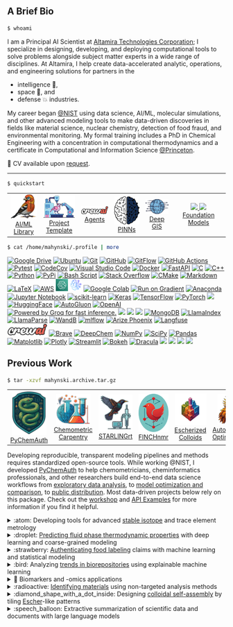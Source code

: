 <!--
![image](https://github.com/mahynski/mahynski/assets/23516749/6db3de5e-8956-478a-8f80-9a7c8e93bc17)
-->

## A Brief Bio

~~~bash
$ whoami
~~~

I am a Principal AI Scientist at [Altamira Technologies Corporation](https://www.altamiracorp.com/); I specialize in designing, developing, and deploying computational tools to solve problems alongside subject matter experts in a wide range of disciplines. At Altamira, I help create data-accelerated analytic, operations, and engineering solutions for partners in the 
* intelligence :satellite:,
* space :rocket:, and
* defense :boom: industries.

My career began [@NIST](https://www.nist.gov/) using data science, AI/ML, molecular simulations, and other advanced modeling tools to make data-driven discoveries in fields like material science, nuclear chemistry, detection of food fraud, and environmental monitoring. My formal training includes a PhD in Chemical Engineering with a concentration in computational thermodynamics and a certificate in Computational and Information Science [@Princeton](https://www.princeton.edu/).  

📃 CV available upon <a href="mailto:nathan.mahynski@gmail.com">request</a>.

<!-- You can read more about my public research projects on [ResearchGate](https://www.researchgate.net/profile/Nathan-Mahynski).

Broad research areas included: 
🔥 [Thermodynamics](https://gist.github.com/mahynski/2533b0d5f39348e73d09b0a2bcfa33e8), :diamond_shape_with_a_dot_inside: [Material science](https://gist.github.com/mahynski/55116f939ae1b570b3a35abe37749c94), :sushi: [Food authenticity](https://gist.github.com/mahynski/6307ae08cf6dbd02db183c3ad8e0ffc7), :part_alternation_mark: [Chemical Intelligence](https://huggingface.co/mahynski)
-->

<!--
As you can see, I tend to name code after birds 🐦; personal code that I can share (which is not much these days) is in the aviary :sunrise_over_mountains: below. 

<table cellpadding="0px" cellspacing="0px" class="center">   
  <tr class="">
    <td width=110 align="center"><a href="https://github.com/mahynski/uv-project-template"><img src="https://github.com/mahynski/project-template/blob/22d2fc9b39172e8dd6534e72bbc9b407c46fd37d/logo.png" width=85 /> Project Template</a></td>
    <td width=110 align="center"><a href="https://github.com/mahynski/public-template"><img src="https://github.com/mahynski/public-template/blob/5bcbdc0fd86db295cde89b39304118cac14b07c7/logo.png" width=80 /> Project Release</a></td>
    <td width=110 align="center"><a href="https://github.com/mahynski/my_package"><img src="https://github.com/mahynski/my_package/blob/fe173222dea5d9f1609948e9e2cdcec6475f2468/docs/_static/logo_transparent.png" width=85 /> PyPI Template</a></td>
    <td width=110 align="center"><a href="https://github.com/mahynski/latex-jam"><img src="https://github.com/mahynski/latex-jam/blob/78b4bad272b18ac69ae74560041f7bfb0184fc0e/logo.png" width=80 /> LaTeX-Jam</a>
    <td width=110 align="center"><a href="https://github.com/mahynski/ai-ml-library/blob/main/README.md"><img src="https://github.com/mahynski/mahynski/blob/aec8b5cd8cef3a8279e7f86db96fb1370e86fc19/img/_tmp_ai_ml_library_logo.png" width=80 /> AI/ML Library</a>
    <td width=110 align="center"><a href="https://github.com/mahynski/apo"><img src="https://github.com/mahynski/mahynski/blob/51814ad1dbd92ed50f4069ea960f821031f51000/img/_tmp_apo_public_logo.png" width=60 /> Auto Prompt Optimization</a></td>
    <td width=110 align="center"><a href="https://huggingface.co/spaces/mahynski/RAG-private"><img src="https://github.com/mahynski/mahynski/blob/dd73cf13a47e67f1f0219f96e2b682b568293a88/img/raggiana-bird-of-paradise.png" width=110 /></a> <a href="https://huggingface.co/spaces/mahynski/RAG">RAG Data Extraction</a></td>
    <td width=110 align="center"><a href="https://github.com/mahynski/cd2"><img src="https://github.com/mahynski/mahynski/blob/35f84999f03354be6cf31c5bfbe02dea059e06fa/img/_tmp_cd2_public_logo.png" width=110 /> CD<sup>2</sup></a></td>
  </tr>
</table>
-->

---

~~~bash
$ quickstart
~~~

<!-- 
<a href="https://colab.research.google.com/github/huggingface/autotrain-advanced/blob/main/colabs/AutoTrain.ipynb#scrollTo=4inccxUXWPRs"><img src="https://raw.githubusercontent.com/huggingface/autotrain-advanced/main/src/autotrain/app/static/logo.png" height="30" /></a> 
<a href="https://drive.google.com/drive/my-drive"><img src="https://upload.wikimedia.org/wikipedia/commons/thumb/d/da/Google_Drive_logo.png/600px-Google_Drive_logo.png?20220818055023" height="30"/></a> 
<a href="https://colab.research.google.com/"><img src="https://upload.wikimedia.org/wikipedia/commons/thumb/d/d0/Google_Colaboratory_SVG_Logo.svg/800px-Google_Colaboratory_SVG_Logo.svg.png" height="30" /></a>
<a href="https://huggingface.co/mahynski"><img src="https://huggingface.co/datasets/huggingface/badges/resolve/main/powered-by-huggingface-dark.svg" height="30" /></a>
-->

<table cellpadding="0px" cellspacing="0px" class="center">   
  <tr class="">
    <td width=120 align="center"><a href="https://github.com/mahynski/ai-ml-library/blob/main/README.md"><img src="https://github.com/mahynski/mahynski/blob/aec8b5cd8cef3a8279e7f86db96fb1370e86fc19/img/_tmp_ai_ml_library_logo.png" width=80 /> AI/ML Library</a>
    <td width=120 align="center"><a href="https://github.com/mahynski/uv-project-template"><img src="https://github.com/mahynski/project-template/blob/22d2fc9b39172e8dd6534e72bbc9b407c46fd37d/logo.png" width=85 /> Project Template</a></td>
    <td width=120 align="center"><a href="https://github.com/mahynski/uv-agents-template"><img src="https://github.com/crewAIInc/crewAI/raw/main/docs/images/crewai_logo.png" width=120 /> Agents</a></td>
    <td width=120 align="center"><a href="https://github.com/mahynski/pinn-template"><img src="https://github.com/mahynski/mahynski/blob/235c75f41ec4aee81cee49bca1c160ee2d35fe1c/img/_tmp_pinn_logo.png" width=70 /> PINNs</a></td>
    <td width=120 align="center"><a href="https://github.com/mahynski/gis-template"><img src="https://github.com/mahynski/mahynski/blob/2aca22507699b86cb8cb7b0864ed31d630e38493/img/_tmp_gis_logo.png" width=120 /> Deep GIS</a></td>
    <td width=250 align="center">
      <a href="https://huggingface.co/mahynski"><img src="https://huggingface.co/datasets/huggingface/badges/resolve/main/powered-by-huggingface-dark.svg" width=180 /> </a>
      <a href="https://github.com/mahynski/autotrain-template"><img src="https://raw.githubusercontent.com/huggingface/autotrain-advanced/main/src/autotrain/app/static/logo.png" width=250 /> Foundation Models</a>
    </td>
    <!-- <td width=150 align="center">
      <a href="https://colab.research.google.com/"><img src="https://upload.wikimedia.org/wikipedia/commons/thumb/d/d0/Google_Colaboratory_SVG_Logo.svg/800px-Google_Colaboratory_SVG_Logo.svg.png" width=90 /> </a>
      <a href="https://drive.google.com/drive/my-drive"><img src="https://upload.wikimedia.org/wikipedia/commons/thumb/d/da/Google_Drive_logo.png/600px-Google_Drive_logo.png?20220818055023" width=45 /> </a>
    </td> -->
  </tr>
</table>

~~~bash
$ cat /home/mahynski/.profile | more
~~~

[![Google Drive](https://img.shields.io/badge/Google%20Drive-4285F4?style=for-the-badge&logo=googledrive&logoColor=white)](https://drive.google.com/drive/my-drive)
[![Ubuntu](https://img.shields.io/badge/Ubuntu-E95420?style=for-the-badge&logo=ubuntu&logoColor=white)](https://ubuntu.com/)
[![Git](https://img.shields.io/badge/git-%23F05033.svg?style=for-the-badge&logo=git&logoColor=white)](https://git-scm.com/)
[![GitHub](https://img.shields.io/badge/github-%23121011.svg?style=for-the-badge&logo=github&logoColor=white)](https://github.com/mahynski)
[![GitFlow](https://img.shields.io/badge/GitFlow-ffffff?logo=github&style=for-the-badge&color=00ada0&logoColor=181717)](https://jeffkreeftmeijer.com/git-flow/)
[![GitHub Actions](https://img.shields.io/badge/github%20actions-%232671E5.svg?style=for-the-badge&logo=githubactions&logoColor=white)](https://docs.github.com/en/actions)
[![Pytest](https://img.shields.io/badge/pytest-%23ffffff.svg?style=for-the-badge&logo=pytest&logoColor=2f9fe3)](https://docs.pytest.org/en/stable/)
[![CodeCov](https://img.shields.io/badge/codecov-%23ff0077.svg?style=for-the-badge&logo=codecov&logoColor=white)](https://about.codecov.io/)
[![Visual Studio Code](https://img.shields.io/badge/Visual%20Studio%20Code-0078d7.svg?style=for-the-badge&logo=visual-studio-code&logoColor=white)](https://code.visualstudio.com/)
[![Docker](https://img.shields.io/badge/docker-%230db7ed.svg?style=for-the-badge&logo=docker&logoColor=white)](https://www.docker.com/)
[![FastAPI](https://img.shields.io/badge/FastAPI-005571?style=for-the-badge&logo=fastapi)](https://fastapi.tiangolo.com/)
[![C](https://img.shields.io/badge/c-%2300599C.svg?style=for-the-badge&logo=c&logoColor=white)](https://www.w3schools.com/c/c_intro.php)
[![C++](https://img.shields.io/badge/c++-%2300599C.svg?style=for-the-badge&logo=c%2B%2B&logoColor=white)](https://www.w3schools.com/cpp/default.asp)
[![Python](https://img.shields.io/badge/python-3670A0?style=for-the-badge&logo=python&logoColor=ffdd54)](https://www.python.org/)
[![PyPi](https://img.shields.io/badge/pypi-%23ececec.svg?style=for-the-badge&logo=pypi&logoColor=1f73b7)](https://pypi.org/)
[![Bash Script](https://img.shields.io/badge/bash_script-%23121011.svg?style=for-the-badge&logo=gnu-bash&logoColor=white)](https://www.geeksforgeeks.org/introduction-linux-shell-shell-scripting/)
[![Stack Overflow](https://img.shields.io/badge/-Stackoverflow-FE7A16?style=for-the-badge&logo=stack-overflow&logoColor=white)](https://stackoverflow.com/)
[![CMake](https://img.shields.io/badge/CMake-%23008FBA.svg?style=for-the-badge&logo=cmake&logoColor=white)](https://cmake.org/)
[![Markdown](https://img.shields.io/badge/markdown-%23000000.svg?style=for-the-badge&logo=markdown&logoColor=white)](https://www.markdownguide.org/)
[![LaTeX](https://img.shields.io/badge/latex-%23008080.svg?style=for-the-badge&logo=latex&logoColor=white)](https://www.latex-project.org/)
[![AWS](https://img.shields.io/badge/AWS-%23FF9900.svg?style=for-the-badge&logo=amazon-aws&logoColor=white)](https://us-east-2.console.aws.amazon.com/console/home?region=us-east-2)
<a href="https://aws.amazon.com/sagemaker"><img src="https://github.com/mahynski/mahynski/blob/89529d180ce95d92fa39abf6eb364cf51cee3df2/img/SageMaker.png" alt="SageMaker" height=28 /></a>
<a href="https://aws.amazon.com/bedrock"><img src="https://github.com/mahynski/mahynski/blob/fbf55d039dcfbc527a7e29395041a3d16ca2d210/img/bedrock-color.png" alt="Bedrock" height=28 /></a>
[![Google Colab](https://img.shields.io/badge/Google%20Colab-%23F9A825.svg?style=for-the-badge&logo=googlecolab&logoColor=white)](https://colab.research.google.com/)
<a href='https://console.paperspace.com/t9nl3c8mxy/projects'><img src='https://assets.paperspace.io/img/gradient-badge.svg' alt='Run on Gradient' height=27 /></a>
[![Anaconda](https://img.shields.io/badge/Anaconda-%2344A833.svg?style=for-the-badge&logo=anaconda&logoColor=white)](https://www.anaconda.com/)
[![Jupyter Notebook](https://img.shields.io/badge/jupyter-%23FA0F00.svg?style=for-the-badge&logo=jupyter&logoColor=white)](https://jupyter.org/)
[![scikit-learn](https://img.shields.io/badge/scikit--learn-%23F7931E.svg?style=for-the-badge&logo=scikit-learn&logoColor=white)](https://scikit-learn.org/stable/index.html)
[![Keras](https://img.shields.io/badge/Keras-%23D00000.svg?style=for-the-badge&logo=Keras&logoColor=white)](https://keras.io/)
[![TensorFlow](https://img.shields.io/badge/TensorFlow-%23FF6F00.svg?style=for-the-badge&logo=TensorFlow&logoColor=white)](https://www.tensorflow.org/)
[![PyTorch](https://img.shields.io/badge/PyTorch-%23EE4C2C.svg?style=for-the-badge&logo=PyTorch&logoColor=white)](https://pytorch.org/)
<a href="https://lightning.ai/docs/pytorch/stable/"><img src="https://camo.githubusercontent.com/93ac31ef9326af1877666811854be95ddf521f2bb846671b4d439cf09925a004/68747470733a2f2f706c2d626f6c74732d646f632d696d616765732e73332e75732d656173742d322e616d617a6f6e6177732e636f6d2f6170702d322f70746c5f62616e6e65722e706e67" height=30 /></a>
<a href="https://huggingface.co/mahynski"><img src="https://huggingface.co/datasets/huggingface/badges/resolve/main/powered-by-huggingface-dark.svg" alt="HuggingFace" height=30 /></a>
<a href="https://auto.gluon.ai/stable/index.html"><img src="https://auto.gluon.ai/stable/_static/autogluon-w.png" alt="AutoGluon" height=30 /></a>
[![OpenAI](https://img.shields.io/badge/OpenAI-ffffff?logo=openai&style=for-the-badge&color=ffffff&logoColor=412991)](https://platform.openai.com/apps)
<a href="https://console.groq.com/home"><img src="https://groq.com/wp-content/uploads/2024/03/PBG-mark1-color.svg" alt="Powered by Groq for fast inference." height=30 /></a>
<a href="https://lmstudio.ai/"><img src="https://avatars.githubusercontent.com/u/133744619?s=200&v=4" height=28 /></a>
<a href="https://ollama.com/"><img src="https://github.com/ollama/ollama/assets/3325447/0d0b44e2-8f4a-4e99-9b52-a5c1c741c8f7" height=28 /></a>
<a href="https://www.trychroma.com/"><img src="https://ai-infrastructure.org/wp-content/uploads/2023/08/ChromaDB-Logo.png" height=28 /></a>
[![MongoDB](https://img.shields.io/badge/MongoDB-%234ea94b.svg?style=for-the-badge&logo=mongodb&logoColor=white)](https://www.mongodb.com)
[![LlamaIndex](https://img.shields.io/badge/Llama%20Index-ffffff?style=for-the-badge&color=000000)](https://docs.llamaindex.ai/en/stable/)
[![LlamaParse](https://img.shields.io/badge/llama%20parse-ffa5ea?style=for-the-badge)](https://cloud.llamaindex.ai/)
[![WandB](https://img.shields.io/badge/Weights_&_Biases-FFBE00?style=for-the-badge&logo=WeightsAndBiases&logoColor=white)](https://wandb.ai/nathan-mahynski)
[![mlflow](https://img.shields.io/badge/mlflow-%23d9ead3.svg?style=for-the-badge&logo=numpy&logoColor=blue)](https://mlflow.org)
[![Arize Phoenix](https://img.shields.io/badge/Arize%20Phoenix-ffffff?style=for-the-badge&color=02a5b9)](https://app.phoenix.arize.com/)
[![Langfuse](https://img.shields.io/badge/Langfuse-ffffff?style=for-the-badge&color=ce0000)](https://us.cloud.langfuse.com/)
<a href="https://www.crewai.com"><img src="https://github.com/crewAIInc/crewAI/raw/main/docs/images/crewai_logo.png" height=28 /></a>
[![Brave](https://img.shields.io/badge/Brave-FB542B?style=for-the-badge&logo=Brave&logoColor=white)](https://brave.com/search/api/)
[![DeepChem](https://img.shields.io/badge/DeepChem-EB3F48?style=for-the-badge)](https://deepchem.io/)
[![NumPy](https://img.shields.io/badge/numpy-%23013243.svg?style=for-the-badge&logo=numpy&logoColor=white)](https://numpy.org/)
[![SciPy](https://img.shields.io/badge/SciPy-%230C55A5.svg?style=for-the-badge&logo=scipy&logoColor=%white)](https://scipy.org/)
[![Pandas](https://img.shields.io/badge/pandas-%23150458.svg?style=for-the-badge&logo=pandas&logoColor=white)](https://pandas.pydata.org/)
[![Matplotlib](https://img.shields.io/badge/Matplotlib-%23ffffff.svg?style=for-the-badge&logo=Matplotlib&logoColor=black)](https://matplotlib.org/)
[![Plotly](https://img.shields.io/badge/Plotly-%233F4F75.svg?style=for-the-badge&logo=plotly&logoColor=white)](https://plotly.com/)
[![Streamlit](https://img.shields.io/badge/Streamlit-ffffff?logo=streamlit&style=for-the-badge&color=000000&logoColor=FF4B4B)](https://share.streamlit.io/)
<a href="https://bokeh.org/"><img src="https://static.bokeh.org/logos/logotype.svg" height=25 alt="Bokeh"/></a>
[![Dracula](https://img.shields.io/badge/Dracula-Theme-ffffff?style=for-the-badge&color=723cbd)](https://draculatheme.com/)
<a href="https://arxiv.org/"><img src="https://info.arxiv.org/brand/images/brand-logo-primary.jpg" height=28 /></a>
<a href="https://www.mendeley.com/reference-manager/library/all-references"><img src="https://brandslogos.com/wp-content/uploads/images/large/mendeley-logo-1.png" height=28 /></a>
<a href="https://excalidraw.com/"><img src="https://th.bing.com/th/id/OIP.9HNQxIRe-LS0EVmTRhy6SgHaHa?rs=1&pid=ImgDetMain" height=28 /></a>
<a href="https://music.apple.com/us/new"><img src="https://cdn.pnggallery.com/wp-content/uploads/apple-music-logo-05.png" height=28 /></a>

<!--
<a href="https://dev.to/?signin=true"><img src="https://d2fltix0v2e0sb.cloudfront.net/dev-badge.svg" alt="DEV Profile" height="30" width="30"></a>
[![LinkedIn](https://img.shields.io/badge/linkedin-%230077B5.svg?style=for-the-badge&logo=linkedin&logoColor=white)](https://www.linkedin.com/in/nathanmahynski/)
[![Slack](https://img.shields.io/badge/Slack-4A154B?style=for-the-badge&logo=slack&logoColor=white)](https://slack.com/)
[![Blender](https://img.shields.io/badge/blender-%23F5792A.svg?style=for-the-badge&logo=blender&logoColor=white)](https://www.blender.org/)
[![Gimp Gnu Image Manipulation Program](https://img.shields.io/badge/Gimp-657D8B?style=for-the-badge&logo=gimp&logoColor=FFFFFF)](https://www.gimp.org/)
[![Inkscape](https://img.shields.io/badge/Inkscape-e0e0e0?style=for-the-badge&logo=inkscape&logoColor=080A13)](https://inkscape.org/)
[![ResearchGate](https://img.shields.io/badge/ResearchGate-00CCBB?style=for-the-badge&logo=ResearchGate&logoColor=white)](https://www.researchgate.net/profile/Nathan-Mahynski)
[![Google Scholar](https://img.shields.io/badge/Google%20Scholar-4285F4?style=for-the-badge&logo=google-scholar&logoColor=white)](https://scholar.google.com/)
[![NVIDIA-AI-Workbench](https://img.shields.io/badge/nvidia%20ai%20workbench-brightgreen?style=for-the-badge&link=https%3A%2F%2Fwww.nvidia.com%2Fen-us%2Fdeep-learning-ai%2Fsolutions%2Fdata-science%2Fworkbench%2F)](https://www.nvidia.com/en-us/deep-learning-ai/solutions/data-science/workbench/)
-->

## Previous Work

~~~bash
$ tar -xzvf mahynski.archive.tar.gz
~~~

<table cellpadding="0px" cellspacing="0px" class="center">
  <tr class="">
    <td width=110 align="center"><a href="https://pychemauth.readthedocs.io/en/latest/index.html"><img src="https://github.com/mahynski/pychemauth/blob/ed26abc3ffb8f45e396e18b8661644db4a47b97b/docs/_static/logo_no.png" width=80 /> PyChemAuth</a></td>
    <td width=110 align="center"><a href="https://github.com/mahynski/chemometric-carpentry"><img src="https://github.com/mahynski/chemometric-carpentry/blob/058c0cb4593bbe28dc9985110bd5c5ea02d61520/logo.png" width=80 /> Chemometric Carpentry</a></td>
    <td width=110 align="center"><a href="https://starlingrt.readthedocs.io/en/latest/"><img src="https://github.com/mahynski/starlingrt/blob/7bbef5e033929c8d54c1142c21d5b2291bdf5444/docs/_static/logo_transparent.png" width=100 /> STARLINGrt</a></td>
    <td width=110 align="center"><a href="https://finchnmr.readthedocs.io/"><img src="https://github.com/mahynski/finchnmr/blob/48c9f21a7a816cab23b393da3e65bff61e649630/docs/_static/logo_small_oval.png" width=70 /> FINCHnmr</a></td>
    <td width=110 align="center"><a href="https://github.com/usnistgov/escherized-colloids"><img src="https://github.com/usnistgov/escherized-colloids/blob/bfcdbb7a4e613bf264d4262b7b9cc73b03ae2b04/logo.png" width=100 /> Escherized Colloids</a></td>
    <td width=110 align="center"><a href="https://github.com/mahynski/apo"><img src="https://github.com/mahynski/mahynski/blob/51814ad1dbd92ed50f4069ea960f821031f51000/img/_tmp_apo_public_logo.png" width=60 /> Auto Prompt Optimization</a></td>
    <td width=110 align="center"><a href="https://huggingface.co/spaces/mahynski/RAG-private"><img src="https://github.com/mahynski/mahynski/blob/dd73cf13a47e67f1f0219f96e2b682b568293a88/img/raggiana-bird-of-paradise.png" width=110 /></a> <a href="https://huggingface.co/spaces/mahynski/RAG">RAG Data Extraction</a></td>
    <td width=110 align="center"><a href="https://github.com/mahynski/cd2"><img src="https://github.com/mahynski/mahynski/blob/35f84999f03354be6cf31c5bfbe02dea059e06fa/img/_tmp_cd2_public_logo.png" width=110 /> CD<sup>2</sup></a></td>
    <td width=110 align="center"><a href="https://github.com/mahynski/my_package"><img src="https://github.com/mahynski/my_package/blob/fe173222dea5d9f1609948e9e2cdcec6475f2468/docs/_static/logo_transparent.png" width=85 /> PyPI Template</a></td>
</tr>   
</table>

Developing reproducible, transparent modeling pipelines and methods requires standardized open-source tools. While working @NIST, I developed [PyChemAuth](http://pychemauth.readthedocs.io) to help chemometricians, cheminformatics professionals, and other researchers build end-to-end data science workflows from [exploratory data analysis](https://pychemauth.readthedocs.io/en/latest/jupyter/api/eda.html), to [model optimization and comparison](https://pychemauth.readthedocs.io/en/latest/jupyter/api/comparing_pipelines.html), to [public distribution](https://pychemauth.readthedocs.io/en/latest/jupyter/api/sharing_models.html). Most data-driven projects below rely on this package. Check out the [workshop](https://pychemauth.readthedocs.io/en/latest/carpentry.html) and [API Examples](https://pychemauth.readthedocs.io/en/latest/examples.html) for more information if you find it helpful.

<details>
  <summary> :atom: Developing tools for advanced <a href="https://www.nist.gov/programs-projects/isotope-metrology">stable isotope</a> and trace element metrology
  </summary>
  <hr>
  <h3>tl;dr</h3> 
  <!--<img src="https://github.com/mahynski/mahynski/blob/40e15ef4f93964e469fcbfe145566f23ebe466af/img/pychemauth.png" align="right" width=600 />-->
  <img src="https://github.com/mahynski/chemometric-carpentry/blob/d3cb60b896c6ce7959379a56352579be5441b5a7/logo.png" align="right" height=150 />
    Stable isotope ratios of light elements (e.g., H, C, O, N, S) and trace elemental (SITE) composition profiles are often the preferred choice of features used to model determining geographic origin of many consumer products including food. They are correlated with biogeochemical fractionation processes associated with local climate, geology, and pedology resulting in different transfer rates from natural sources (e.g., water, soil, atmosphere) to plant or animal tissues. Accurate measurements and predictive models of provenance are required to validate origin and other characteristics (organic vs. conventional farming practices) of consumer products to secure supply chains.
  
  <h3>Products</h3>
  <ul>
    <li><a href="https://pychemauth.readthedocs.io/en/latest/index.html">PyChemAuth</a></li>
    <li>A <a href="https://github.com/mahynski/chemometric-carpentry">short course</a> in chemometric carpentry to systematically build these tools</li>
    <li><a href="https://chemometric-carpentry-periodic-table.streamlit.app/">Trace Element Correlation Explorer Demo</a></li>
    <li><a href="http://callisto.nist.gov/site-web-interface-dev/dev/">SITE database @NIST</a> (should be live soon!)</li>
  </ul>
  <hr>
</details>

<details>
  <summary> :droplet: <a href="https://www.nist.gov/programs-projects/machine-learning-fluid-equations-state">Predicting fluid phase thermodynamic properties</a> with deep learning and coarse-grained modeling
  </summary>
  <hr>
  <h3>tl;dr</h3>
  <img src="https://github.com/mahynski/mahynski/blob/e38576bb7883ade69a3433ac7f24f735daa23bbd/img/extrap.png" align="right" width=300 />
  The design of next-generation functional materials, central to numerous modern technologies, relies heavily on accurate thermophysical property models of chemical mixtures. Molecular-level models are required to understand their behavior and basic physics. Developing these models is computationally expensive so coarse-grained (simplified) forcefields, and predictive models with a high degree of transferrability beyond their training data, are required.  <a href="https://gist.github.com/mahynski/2533b0d5f39348e73d09b0a2bcfa33e8">"Thermodynamic extrapolation"</a> is a method I developed at NIST to extract orders of magnitude more data and predictive capabilities from existing molecular simulations; it has since been improved and advanced by <a href="https://github.com/usnistgov/thermoextrap">others</a>.  See <a href="https://doi.org/10.18434/mds2-2288">NIST Accolade</a> for details.
  
  <h3>Products</h3>
  <ul>
    <li>Modern implementation of thermodynamic extrapolation tools @NIST can be found here: <a href="https://github.com/usnistgov/thermoextrap">thermoextrap</a></li>
    <li>This is also implemented in <a href="https://github.com/usnistgov/feasst">FEASST</a>, an open-source Monte Carlo simulation package</li>
    <li><a href="https://doi.org/10.1021/acs.jpcb.5c00536">"Development of SAFT-Based Coarse-Grained Models of Carbon Dioxide and Nitrogen,"</a> A. Chremos, W. P. Krekelberg, H. W. Hatch, D. W. Siderius, N. A. Mahynski, V. K. Shen, J. Phys. Chem. B <b>129</b>, 3443-3453 (2025).</li>
    <li><a href="http://fluidproperties.org/">Industrial Fluid Properties Simulation Challenge</a></li>
  </ul>

  <h3>Selected Publications</h3>
  <ul>
    <li><a href="http://dx.doi.org/10.1063/1.4975331">"Predicting low-temperature free energy landscapes with flat-histogram monte carlo methods,"</a> N. A. Mahynski, M. A. Blanco, J. R. Errington, V. K. Shen, J. Chem. Phys. <b>146</b>, 074101 (2017).</li>
    <li><a href="https://doi.org/10.1063/1.5026493">"Predicting structural properties of fluids by thermodynamic extrapolation,"</a> N. A. Mahynski, S. Jiao, H. W. Hatch, M. A. Blanco, V. K. Shen, J. Chem. Phys. <b>148</b>, 194105 (2018).</li>
    <li><a href="https://doi.org/10.1021/acs.jctc.8b00534">"Flat-histogram monte carlo as an efficient tool to evaluate adsorption processes involving rigid and deformable molecules,"</a> M. Witman, N. A. Mahynski, B. Smit, J. Chem.  Theory Comput. <b>14</b>, 6149–6158 (2018).</li>
    <li><a href="https://doi.org/10.1080/08927022.2020.1747617">"Flat-histogram extrapolation as a useful tool in the age of big data,"</a> N. A. Mahynski, H. W. Hatch, M. Witman, D. A. Sheen, J. R. Errington, V. K. Shen, Molecular Simulation 1–13 (2020).</li>
  </ul>
  <hr>
</details>

<details>
  <summary> :strawberry: <a href="https://www.nist.gov/programs-projects/machine-learning-predict-food-provenance">Authenticating food labeling</a>
  claims with machine learning and statistical modeling
  </summary>
  <hr>
  <h3>tl;dr</h3>
  <!--<img src="https://github.com/mahynski/mahynski/blob/73e842893f1c1a8a1b366849dd7aa4fbf1f74b1d/img/dial.png" align="right" width=300 />-->
  <img src="https://github.com/mahynski/mahynski/blob/8864cf2f242ab68329345da9b46cfa8eee12edf5/img/food_authenticity_logo.png" align="right" width=200 />
  Food fraud refers to the deliberate substitution, addition, tampering, or misrepresentation of food with the express purpose of economic gain for the seller. This has been estimated to cost the global food industry more than $10 billion per year, although expert estimates from the US FDA put the cost as high as $40 billion per year, impacting 10% of all commercially sold food, creating a risk to public health and erosion of trust.  Accurate measurements and predictive models of food provenance are required to combat this. While there are many conventional chemometric tools designed for this task, the recent resurgence of interest in machine learning algorithms, which have achieved previously unparalleled accuracy on many predictive tasks, invites the question of whether similar gains can be made in this arena.  Here we build and compare state-of-the-art models for food authentication to determine the impact that AI/ML algorithms can have on field which is typically plagued by small amounts of reliable data, and require a high degree of explainability to be legally implemented.

  <h3>Publications</h3>
  <ul>
    <li><a href="https://huggingface.co/collections/mahynski/food-authenticity-66fb5fa3ecfbd9538190f2f8">Collection of datasets and models on HuggingFace.</a></li>
    <li><a href="https://doi.org/10.1016/j.foodchem.2025.144569">"Comparing Machine Learning Models to Chemometric Ones to Detect Food Fraud: A Case Study in Slovenian Fruits and Vegetables,"</a> N. A. Mahynski, L. Strojnik, V. K. Shen, N. Ogrinc, Food Chemistry <b>486</b>, 144569 (2025). Also see the associated <a href="https://github.com/mahynski/slovenian-authentication">GitHub repo</a>.</li>
    <li>Thanks to all the great folks from the <a href="https://www.iaea.org/">IAEA's<a> CRP D52042 <a href="https://nucleus.iaea.org/sites/nafa-projects/crp-D52042/SitePages/Home.aspx">Implementation of Nuclear Techniques for AuthentiCaTion of Foods with High-Value Labelling Claims (INTACT Food) Project</a>!</li>
     <br/> 
     <img src="https://github.com/user-attachments/assets/0e0d5a6d-d938-4007-8054-db90e6d1c9bf" />
  </ul>
  <hr>
</details>

<details>
  <summary> :bird: Analyzing <a href="https://www.nist.gov/programs-projects/classification-methods-nist-biorepository">trends in biorepositories</a> using explainable machine learning
  </summary>
  <hr>
  <h3>tl;dr</h3>
  <img src="https://github.com/mahynski/mahynski/blob/4aa6d8833c51a5b758128e0b6f4cd80aef7f9f09/img/stamp.png" align="right" width=300 />
  Environmental monitoring efforts often rely on the bioaccumulation of persistent, often anthropogenic, chemical compounds in organisms to create a spatiotemporal record of ecosystems. Samples from various species are collected and cryogenically stored in <a href="https://www.nist.gov/programs-projects/nist-biorepository">biobanks</a> to create a historical record. Compounds generally accumulate in upper trophic-level organisms due to biomagnification, reaching levels that can be detected with modern chemical instruments. However, finding proper indicators of global trends is complicated owing to the complex nature and size of many ecosystems of interest; e.g., the pacific ocean. Intercorrelation between compounds often results from the origin, uptake, and transport of these contaminants throughout the ecosystem and may be affected by organism-specific processes such as biotransformation.  We developed explainable machine-learning models which perform nearly as well as state-of-the-art "black boxes" to make predictions about the environment and the organisms within it. The benefits of interpretability usually outweigh the improved accuracy of more complex models, since they help reveal rational, explainable trends that engender trust in the models and are considered more reliable. 
  
  <h3>Publications</h3>
  <ul>
    <li><a href="https://huggingface.co/collections/mahynski/biorepository-modeling-66fb5ae309158714ab059f82">Collection of datasets and models on HuggingFace.</a></li>
    <li><a href="https://doi.org/10.1021/acs.est.2c01894">"Building Interpretable Machine Learning Models to Identify Chemometric Trends in Seabirds of the North Pacific Ocean,"</a> N. A. Mahynski, J. M. Ragland, S. S. Schuur, V. K. Shen, Environ. Sci. Technol. <b>56</b>, 14361-14374 (2022). Also see the associated <a href="https://github.com/mahynski/stamp-dataset-1999-2010">GitHub repo</a>.</li>
<!--     <li>Predicting the geographic provenance of American oysters (coming soon!)</li> -->
  </ul>
  <hr>
</details>

<details>
  <summary> 🦠 Biomarkers and -omics applications
  </summary>
  <hr>
  <h3>tl;dr</h3>
  Understanding complex biochemical systems requires advanced tools, many of which have been greatly improved by advancements in artifical intelligence.  Much of my background in this area involves predicting or interpreting spectral measurements, such as mass spectra or <a href="https://en.wikipedia.org/wiki/Heteronuclear_single_quantum_coherence_spectroscopy">HSQC NMR</a>.  The majority of this work in ongoing and will be made available here when it is complete!
  
  <h3>Publications</h3>
  <ul>
    <li><a href="https://github.com/mahynski/FINCHnmr/">FINCHnmr</a>: Identifying compounds in complex biochemical mixtures using HSQC NMR.</li>
    <li><a href="https://github.com/mahynski/starlingrt/">STARLINGrt</a>: Interactive retention time visualization for analyzing gas chromatography mass spectrometry (GCMS) retention times.</li>
    <li>Check out <a href="https://github.com/usnistgov/dimspec">Database Infrastructure for Mass Spectrometry (DIMSpec)<a> and associated <a href="https://pages.nist.gov/dimspec/docs/intro-start.html">training resources</a>.</li>
  </ul>
  <hr>
</details>

<details>
  <summary> :radioactive: <a href="https://dx.doi.org/10.1007/s10967-023-09024-x">Identifying materials</a> using non-targeted analysis methods
  </summary>
  <hr>
  <h3>tl;dr</h3>
  <img src="https://github.com/mahynski/mahynski/blob/ef0630993ed07469ba9e036def766a44be22af99/img/cnn.png" align="right" width=500 />
  Each year <a href="https://scarbroughglobal.com/u-s-customs-exams-explained/">less than 5%</a> of the <a href="https://www.cbp.gov/border-security/ports-entry/cargo-security">nearly 25 million containers arriving at US borders</a> are selected for physical examination facilitating the import of fraudulently labelled, adulterated, and illegal substances. This fraud circumvents antidumping and countervailing duties which has cost the US government <a href="https://www.whistleblowerllc.com/what-we-do/financial-fraud/customs-fraud/">nearly $5 billion</a> over the past 20 years and industries much more.  Automated high-throughput, non-destructive general purpose scanners that can identify materials could meet this need.  <a href="https://www.nist.gov/laboratories/tools-instruments/prompt-gamma-ray-activation-analysis-pgaa">Prompt gamma-ray activation analysis (PGAA)</a> is  a nuclear spectroscopy technique which meets these criteria, and can provide a spectral fingerprint identifying the isotopic composition of a sample.  We developed various statistical models, and CNN-based deep learning ones, illustrating that many materials can be positively identified using these spectral signals under real-world, "open set" conditions.
  
  <h3>Publications</h3>
  <ul>
    <li><a href="https://huggingface.co/collections/mahynski/pgaa-spectra-classification-66f7fcd65ea4244ba1b9559b">Collection of datasets and models on HuggingFace.</a></li>
    <li><a href="https://link.springer.com/article/10.1007/s10967-023-09024-x">"Classification and authentication of materials using prompt gamma ray activation analysis,"</a> N. A. Mahynski, J. I. Monroe, D. A. Sheen, R. L. Paul, H.-H. Chen-Mayer, V. K. Shen, J. of Radioanal. and Nucl. Chem. <b>332</b>, 3259–3271 (2023). Also see the associated <a href="https://github.com/mahynski/pgaa-material-authentication">GitHub repo</a>.</li>
    <li><a href="https://doi.org/10.1007/s10967-025-10165-4">"Encoding PGAA spectra as images for material classification with convolutional neural networks,"</a> N. A. Mahynski, D. A. Sheen, R. L. Paul, H. H. Chen-Mayer, V. K. Shen, J. of Radioanal. and Nucl. Chem. (2025). Also see associated <a href="https://github.com/mahynski/pgaa-imaging">GitHub repo</a>.</li>
  </ul>
  <hr>
</details>

<details>
  <summary> :diamond_shape_with_a_dot_inside: Designing <a href="https://doi.org/10.1063/5.0106131">colloidal self-assembly</a>
  by tiling <a href="https://pubs.acs.org/doi/10.1021/acs.jctc.3c01284">Escher</a>-like patterns
  </summary>
  <hr>
  <h3>tl;dr</h3>
  <img src="https://github.com/mahynski/mahynski/blob/92605b32349986d0461c0db3effce4ad182de948/img/escherize.png" align="right" width=400 />
  <a href="https://en.wikipedia.org/wiki/Colloid">Colloidal films</a> play a central role in technologies ranging from microelectronics to pharmaceutical delivery systems. The two-dimensional (2D) pattern of the film and its void fraction control material properties like catalytic activity, mass transfer resistance, optical properties, and hydrophobicity. Scalable production of these films relies on their <a href="https://en.wikipedia.org/wiki/Self-assembly_of_nanoparticles">self-assembly</a>, rather than directed assembly, to make them economical and practical. Engineering colloidal self-assembly to achieve specific designs often involves tuning the shape of a colloid and creating enthalpically interacting "patches" on its surface; however, the precise connection between these factors and the final self-assembled structure is still an active area of research. We developed an approach, based on a technique known as "Escherization," to design colloids in a way that enables <em>a priori</em> control over the final structure's porosity and symmetry simultaneously. This is inspired by the art and mathematics behind the Dutch graphic artist <a href="https://mcescher.com/">M. C. Escher</a>. Our techniques can also be used to enumerate different crystal structures and design "structure directing agents" to create arbitrary 2D patterns.
  
  <h3>Publications</h3>
  <ul>
    <li><a href="https://doi.org/10.1021/acs.jctc.3c01284">"Programming interfacial porosity and symmetry with Escherized colloids,"</a> N. A. Mahynski, V. K. Shen, J. Chem. Theory Comp. <b>20</b>, 2209–2218 (2024). Also see the associated <a href="https://github.com/usnistgov/escherized-colloids">GitHub repo</a>.</li>
    <li><a href="https://doi.org/10.1063/5.0106131">"Derivable genetic programming for two-dimensional colloidal materials,"</a> N. A. Mahynski, B. Han, D. Markiewitz, J. Chem. Phys. <b>157</b>, 114112 (2022).</li>
    <li><a href="https://doi.org/10.1039/d1sm00875g">"Symmetry-derived structure directing agents for two-dimensional crystals of arbitrary colloids,"</a> N. A. Mahynski, V. K. Shen, Soft Matter <b>17</b>, 7853-7866 (2021).</li>
    <li><a href="https://doi.org/10.1039/c9sm02426c">"Grand canonical inverse design of multicomponent colloidal crystals,"</a> N. A. Mahynski, R. Mao, E. Pretti, V. K. Shen, J. Mittal, Soft Matter <b>16</b>, 3187 (2020).</li>
    <li><a href="https://doi.org/10.1021/acs.jpca.0c00846">"Symmetry-based crystal structure enumeration in two dimensions,"</a> E. Pretti, V. K. Shen, J. Mittal, N. A. Mahynski, J. Phys. Chem. A. <b>124</b>, 3276-3285 (2020).</li>
    <li><a href="https://doi.org/10.1038/s41467-019-10031-4">"Using symmetry to elucidate the importance of stoichiometry in colloidal crystal assembly,"</a> N. A. Mahynski, E. Pretti, V. K. Shen, J. Mittal, Nat. Commun. <b>10</b>, 2028 (2019).</li>
  </ul>

  <h3>More Information</h3>
  <ul>
    <li>For an interactive experience, check out <a href="https://isohedral.ca/">Craig Kaplan's</a> online <a href="https://isohedral.ca/software/tactile/">demo</a> of the tiles, and modifications thereof, this theory is built on.</li>
  </ul>
  <hr>
</details>

<details>
  <summary> :speech_balloon: Extractive summarization of scientific data and documents with large language models
  </summary>
  <hr>
  <h3>tl;dr</h3>
  Natural language processing (NLP) tools have seen incredible advances in recent years.  Modern AI tools enable text extraction, document summarization, and corpus querying using natural language that provides a new avenue to interact with data.  <a href="https://blogs.nvidia.com/blog/what-is-retrieval-augmented-generation/">Retrieval augmented generation (RAG)</a> is a particularly useful tool for interacting with data that has privacy concerns associated with it.  RAG systems enable one to parse, query and have a "conversation" with these documents enabling one to retrieve information, create summaries and extract data. RAGs are:

<ul>
  <li>Based on specific document(s)</li>
  <li>Can cite their sources, making them more trustworthy</li>
  <li>Do not require retraining or fine-tuning of an underlying large language model</li>
</ul>

With the right <a href="https://arxiv.org/pdf/2309.03409">prompt optimization</a> and <a href="https://maartengr.github.io/BERTopic/index.html">topic modeling</a> their performance can be increased even further for domain-specific applications.

  <h3>Products</h3>
  <ul>
    <li><a href="https://huggingface.co/spaces/mahynski/RAG">Retrieval-Augmented Generation Demo</a></li>
    <li><a href="https://github.com/mahynski/apo">Automatic Prompt Optimization Framework<a></li>
  </ul>
  <hr>
</details>

<!--
:notebook_with_decorative_cover: Notes and HowTo are available as [Gists](https://gist.github.com/mahynski).
-->

<!--
[![mahynski's github stats](https://github-readme-stats.vercel.app/api?username=mahynski&show_icons=true&theme=tokyonight&hide_border=true)](https://github.com/mahynski) 
-->

<!--
[![Top Langs](https://github-readme-stats.vercel.app/api/top-langs/?username=mahynski&layout=compact&theme=vision-friendly-dark)](https://github.com/anuraghazra/github-readme-stats)
-->
